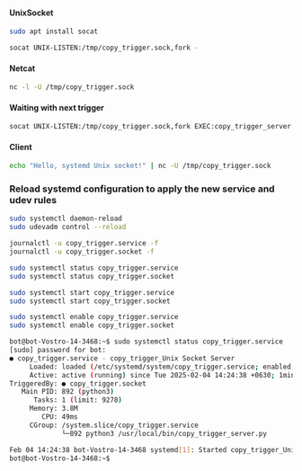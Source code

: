 #### UnixSocket
```bash
sudo apt install socat
```

```bash
socat UNIX-LISTEN:/tmp/copy_trigger.sock,fork -
```

#### Netcat
```bash
nc -l -U /tmp/copy_trigger.sock
```
#### Waiting with next trigger
```bash
socat UNIX-LISTEN:/tmp/copy_trigger.sock,fork EXEC:copy_trigger_server.sh
```

#### Client
```bash
echo "Hello, systemd Unix socket!" | nc -U /tmp/copy_trigger.sock
```

### Reload systemd configuration to apply the new service and udev rules
```bash
sudo systemctl daemon-reload
sudo udevadm control --reload
```

```bash
journalctl -u copy_trigger.service -f
journalctl -u copy_trigger.socket -f

sudo systemctl status copy_trigger.service
sudo systemctl status copy_trigger.socket

sudo systemctl start copy_trigger.service
sudo systemctl start copy_trigger.socket

sudo systemctl enable copy_trigger.service
sudo systemctl enable copy_trigger.socket
```
```bash
bot@bot-Vostro-14-3468:~$ sudo systemctl status copy_trigger.service 
[sudo] password for bot: 
● copy_trigger.service - copy_trigger_Unix Socket Server
     Loaded: loaded (/etc/systemd/system/copy_trigger.service; enabled; vendor preset: enabled)
     Active: active (running) since Tue 2025-02-04 14:24:38 +0630; 1min 31s ago
TriggeredBy: ● copy_trigger.socket
   Main PID: 892 (python3)
      Tasks: 1 (limit: 9278)
     Memory: 3.8M
        CPU: 49ms
     CGroup: /system.slice/copy_trigger.service
             └─892 python3 /usr/local/bin/copy_trigger_server.py

Feb 04 14:24:38 bot-Vostro-14-3468 systemd[1]: Started copy_trigger_Unix Socket Server.
bot@bot-Vostro-14-3468:~$ 
```